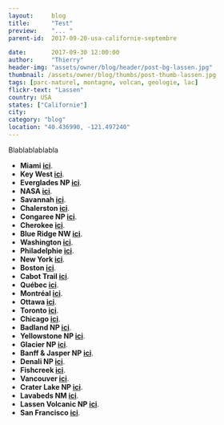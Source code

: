 ```yaml
---
layout:     blog
title:      "Test"
preview:    "... "
parent-id:  2017-09-20-usa-californie-septembre

date:       2017-09-30 12:00:00
author:     "Thierry"
header-img: "assets/owner/blog/header/post-bg-lassen.jpg"
thumbnail: /assets/owner/blog/thumbs/post-thumb-lassen.jpg
tags: [parc-naturel, montagne, volcan, geologie, lac]
flickr-text: "Lassen"
country: USA 
states: ["Californie"]
city: 
category: "blog"
location: "40.436990, -121.497240"
---
```


Blablablablabla



* **Miami <a href="{{site.baseurl}}{% post_url 2017-04-02-usa-floride-miami %}">ici</a>**.   
* **Key West <a href="{{site.baseurl}}{% post_url 2017-04-11-usa-floride-keys %}">ici</a>**.   
* **Everglades NP <a href="{{site.baseurl}}{% post_url 2017-04-14-usa-floride-everglades %}">ici</a>**.   
* **NASA <a href="{{site.baseurl}}{% post_url 2017-04-21-usa-floride-nasa %}">ici</a>**.   
* **Savannah <a href="{{site.baseurl}}{% post_url 2017-04-26-usa-georgie-savannah %}">ici</a>**.   
* **Chalerston <a href="{{site.baseurl}}{% post_url 2017-04-30-usa-caroline-du-sud-charleston %}">ici</a>**.   
* **Congaree NP <a href="{{site.baseurl}}{% post_url 2017-05-01-usa-caroline-du-sud-congaree %}">ici</a>**.   
* **Cherokee <a href="{{site.baseurl}}{% post_url 2017-05-02-usa-caroline-du-nord-cherokee %}">ici</a>**.    
* **Blue Ridge NW <a href="{{site.baseurl}}{% post_url 2017-05-05-usa-caroline-du-nord-blue-ridge %}">ici</a>**.    
* **Washington <a href="{{site.baseurl}}{% post_url 2017-05-13-usa-washington %}">ici</a>**.    
* **Philadelphie <a href="{{site.baseurl}}{% post_url 2017-05-17-usa-philadelphie %}">ici</a>**.    
* **New York <a href="{{site.baseurl}}{% post_url 2017-05-23-usa-new-york %}">ici</a>**.    
* **Boston <a href="{{site.baseurl}}{% post_url 2017-05-27-usa-massachusetts-boston %}">ici</a>**.    
* **Cabot Trail <a href="{{site.baseurl}}{% post_url 2017-06-03-canada-nouvelle-ecosse-cabot-trail %}">ici</a>**.    
* **Québec <a href="{{site.baseurl}}{% post_url 2017-06-20-canada-quebec-quebec %}">ici</a>**.    
* **Montréal <a href="{{site.baseurl}}{% post_url 2017-06-23-canada-quebec-montreal %}">ici</a>**.    
* **Ottawa <a href="{{site.baseurl}}{% post_url 2017-06-24-canada-ontario-ottawa %}">ici</a>**.    
* **Toronto <a href="{{site.baseurl}}{% post_url 2017-06-27-canada-ontario-toronto %}">ici</a>**.    
* **Chicago <a href="{{site.baseurl}}{% post_url 2017-07-03-usa-Illinois-chicago %}">ici</a>**.    
* **Badland NP <a href="{{site.baseurl}}{% post_url 2017-07-07-usa-montana-badland %}">ici</a>**.    
* **Yellowstone NP <a href="{{site.baseurl}}{% post_url 2017-07-13-usa-wyoming-yellowstone %}">ici</a>**.    
* **Glacier NP <a href="{{site.baseurl}}{% post_url 2017-07-19-usa-montana-glacier %}">ici</a>**.    
* **Banff & Jasper NP <a href="{{site.baseurl}}{% post_url 2017-07-25-canada-alberta-banffjasper %}">ici</a>**.    
* **Denali NP <a href="{{site.baseurl}}{% post_url 2017-08-09-usa-alaska-denali %}">ici</a>**.    
* **Fishcreek <a href="{{site.baseurl}}{% post_url 2017-08-25-usa-alaska-fishcreek %}">ici</a>**.    
* **Vancouver <a href="{{site.baseurl}}{% post_url 2017-09-03-canada-vancouver %}">ici</a>**.    
* **Crater Lake NP <a href="{{site.baseurl}}{% post_url 2017-09-11-usa-craterlake %}">ici</a>**.    
* **Lavabeds NM <a href="{{site.baseurl}}{% post_url 2017-09-12-usa-lavabeds %}">ici</a>**.    
* **Lassen Volcanic NP <a href="{{site.baseurl}}{% post_url 2017-09-13-usa-lassen %}">ici</a>**.    
* **San Francisco <a href="{{site.baseurl}}{% post_url 2017-09-18-usa-san-francisco %}">ici</a>**.    

